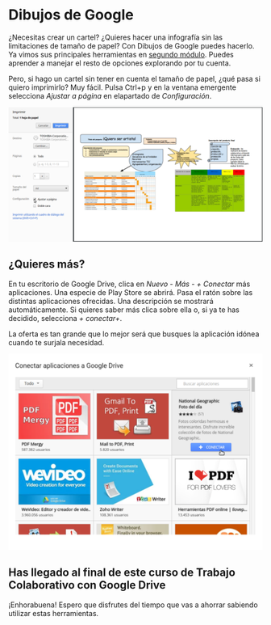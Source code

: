 # Dibujos de Google

¿Necesitas crear un cartel? ¿Quieres hacer una infografía sin las limitaciones de tamaño de papel? Con Dibujos de Google puedes hacerlo. Ya vimos sus principales herramientas en [segundo módulo](//es.wikieducator.org/Google_drive/El_men%C3%BA_insertar_en_Documentos_de_Google#Si_no_encuentras_la_imagen_que_quieres.2C_.C2.A1cr.C3.A9ala_t.C3.BA.21). Puedes aprender a manejar el resto de opciones explorando por tu cuenta.

Pero, si hago un cartel sin tener en cuenta el tamaño de papel, ¿qué pasa si quiero imprimirlo? Muy fácil. Pulsa Ctrl+p y en la ventana emergente selecciona *Ajustar a página* en elapartado de *Configuración*.

![Imprimir dibujos de Google](https://raw.githubusercontent.com/catedu/curso-google-drive/master/images/Imprimir_Dibujo_de_Google.svg)

## ¿Quieres más?

En tu escritorio de Google Drive, clica en *Nuevo - Más - + Conectar* más aplicaciones. Una especie de Play Store se abrirá. Pasa el ratón sobre las distintas aplicaciones ofrecidas. Una descripción se mostrará automáticamente. Si quieres saber más clica sobre ella o, si ya te has decidido, selecciona *+ conectar+*.

La oferta es tan grande que lo mejor será que busques la aplicación idónea cuando te surjala necesidad.

![Conectar aplicaciones a Google Drive](https://raw.githubusercontent.com/catedu/curso-google-drive/master/images/Conectar_aplicaciones_a_Google_Drive.svg)

## **Has llegado al final de este curso de Trabajo Colaborativo con Google Drive**

¡Enhorabuena! Espero que disfrutes del tiempo que vas a ahorrar sabiendo utilizar estas herramientas.